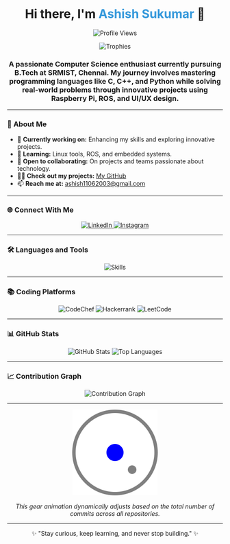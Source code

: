 <h1 align="center">Hi there, I'm <span style="color:#3498db">Ashish Sukumar</span> 👋</h1>

<p align="center">
  <img src="https://komarev.com/ghpvc/?username=Yami1106&label=Profile%20views&color=0e75b6&style=flat" alt="Profile Views" />
</p>

<p align="center">
  <img src="https://github-profile-trophy.vercel.app/?username=Yami1106&theme=onedark&row=1&no-frame=true&margin-w=15" alt="Trophies" />
</p>

<h3 align="center">A passionate Computer Science enthusiast currently pursuing B.Tech at SRMIST, Chennai. My journey involves mastering programming languages like C, C++, and Python while solving real-world problems through innovative projects using Raspberry Pi, ROS, and UI/UX design.</h3>

---

### 🌟 **About Me**

- 🔭 **Currently working on:** Enhancing my skills and exploring innovative projects.
- 🌱 **Learning:** Linux tools, ROS, and embedded systems.
- 👯 **Open to collaborating:** On projects and teams passionate about technology.
- 👨‍💻 **Check out my projects:** [My GitHub](https://github.com/Yami1106)
- 📫 **Reach me at:** ashish11062003@gmail.com

---

### 🌐 **Connect With Me**

<p align="center">
  <a href="https://www.linkedin.com/in/ashish-sukumar-086663272/" target="_blank">
    <img src="https://img.shields.io/badge/LinkedIn-0A66C2?style=for-the-badge&logo=linkedin&logoColor=white" alt="LinkedIn" />
  </a>
  <a href="https://www.instagram.com/y11ami06/" target="_blank">
    <img src="https://img.shields.io/badge/Instagram-E4405F?style=for-the-badge&logo=instagram&logoColor=white" alt="Instagram" />
  </a>
</p>

---

### 🛠 **Languages and Tools**

<p align="center">
  <img src="https://skillicons.dev/icons?i=c,cpp,python,arduino,raspberrypi,git,github,figma,js,html,css,react,nodejs,linux,mysql,sqlite,vscode,autocad,ros,ubuntu,redhat,sklearn,tensorflow,docker,anaconda,jenkins,kubernetes,bash,aws" alt="Skills" />
</p>

---

### 📚 **Coding Platforms**

<p align="center">
  <img src="https://img.shields.io/badge/CodeChef-%23964B00.svg?style=for-the-badge&logo=CodeChef&logoColor=white" alt="CodeChef" />
  <img src="https://img.shields.io/badge/-Hackerrank-2EC866?style=for-the-badge&logo=HackerRank&logoColor=white" alt="Hackerrank" />
  <img src="https://img.shields.io/badge/LeetCode-000000?style=for-the-badge&logo=LeetCode&logoColor=#d16c06" alt="LeetCode" />
</p>

---

### 📊 **GitHub Stats**

<p align="center">
  <img src="https://github-readme-stats.vercel.app/api?username=Yami1106&theme=tokyonight&count_private=true&include_all_commits=true&show_icons=true&custom_title=GitHub%20Stats%20%F0%9F%8F%86" width="48%" alt="GitHub Stats" />
  <img src="https://github-readme-stats.vercel.app/api/top-langs/?username=Yami1106&theme=tokyonight&layout=compact&langs_count=10&custom_title=Most%20Used%20Languages%20%F0%9F%94%A7" width="48%" alt="Top Languages" />
</p>

---

### 📈 **Contribution Graph**

<p align="center">
  <img src="https://github-readme-activity-graph.vercel.app/graph?username=Yami1106&theme=github-compact" alt="Contribution Graph" />
</p>

---

<p align="center">
  <img src="./assets/spinning-gear.svg" alt="Spinning Gear Animation" width="200" />
</p>

<p align="center">
  <em>This gear animation dynamically adjusts based on the total number of commits across all repositories.</em>
</p>

---

<p align="center">✨ "Stay curious, keep learning, and never stop building." ✨</p>
